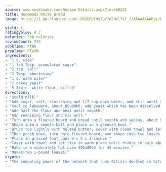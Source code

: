 ```yaml
---
source: www.cookbooks.com/Recipe-Details.aspx?id=268221
title: Homemade White Bread
image: https://1.bp.blogspot.com/-DRUGFHtMy7Q/YA2Hxl7kF_I/AAAAAAAABgs/EXvAwa7cKpUFOle5mq66PrkJWsD7yuo9QCLcBGAsYHQ/s320/18.png

yield: 6
ratingValue: 4.2
calories: 300 calories
reviewCount: 239
cookTime: PT0H
prepTime: PT42M
ingredients:
- "1 c. milk"
- "1 1/4 Tbsp. granulated sugar"
- "2 tsp. salt"
- "2 Tbsp. shortening"
- "1 c. warm water"
- "2 cakes yeast"
- "5 3/4 c. white flour, sifted"
directions:
- "Scald milk."
- "Add sugar, salt, shortening and 1/2 cup warm water, and stir until shortening is melted."
- "Cool to lukewarm, about 85u00b0; add yeast which has been dissolved in 1/2 cup warm water."
- "Add half the flour and beat until smooth."
- "Add remaining flour and mix well."
- "Turn onto a floured board and knead until smooth and satiny, about 5 minutes."
- "Shape into a smooth ball and place in a greased bowl."
- "Brush top lightly with melted butter, cover with clean towel and let rise in a warm place 80u00b0 to 85u00b0 for 1 1/2 hours, or until double in bulk."
- "Then punch down, turn onto floured board, and shape into two loaves."
- "Place in greased loaf pans 9 x 5 x 3-inches."
- "Cover with towel and let rise in warm place until double in bulk about 1 hour."
- "Bake in a moderately hot oven 400u00b0 for 45 minutes."
- "Makes two 1-pound loaves."
crypto:
- "The computing power of the network that runs Bitcoin doubled in October, pushing out all but the most dedicated miners."
---
```

